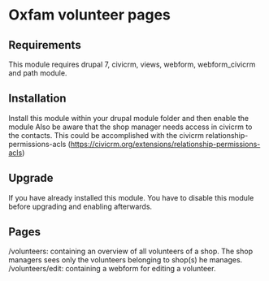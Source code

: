 Oxfam volunteer pages
=====================

Requirements
------------

This module requires drupal 7, civicrm, views, webform, webform_civicrm and path module.

Installation
------------

Install this module within your drupal module folder and then enable the module
Also be aware that the shop manager needs access in civicrm to the contacts. This could be accomplished with the civicrm relationship-permissions-acls (https://civicrm.org/extensions/relationship-permissions-acls)

Upgrade
-------

If you have already installed this module. You have to disable this module before upgrading and enabling afterwards.

Pages
-----

/volunteers: containing an overview of all volunteers of a shop. The shop managers sees only the volunteers belonging to shop(s) he manages.
/volunteers/edit: containing a webform for editing a volunteer.
